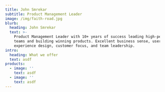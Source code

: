 ```yaml
---
title: John Smrekar
subtitle: Product Management Leader
image: /img/faith-road.jpg
blurb:
  heading: John Smrekar
  text: >-
    Product Management Leader with 10+ years of success leading high-performing
    teams and building winning products. Excellent business sense, user
    experience design, customer focus, and team leadership.
intro:
  heading: What we offer
  text: asdf
products:
  - image: ''
    text: asdf
  - image: ''
    text: asdf
---
```

